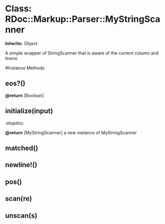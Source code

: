 # Class: RDoc::Markup::Parser::MyStringScanner
**Inherits:** Object
    

A simple wrapper of StringScanner that is aware of the current column and
lineno



#Instance Methods
## [](i) [](#method-i-[])

## eos?() [](#method-i-eos?)

**@return** [Boolean] 

## initialize(input) [](#method-i-initialize)
:stopdoc:

**@return** [MyStringScanner] a new instance of MyStringScanner

## matched() [](#method-i-matched)

## newline!() [](#method-i-newline!)

## pos() [](#method-i-pos)

## scan(re) [](#method-i-scan)

## unscan(s) [](#method-i-unscan)

